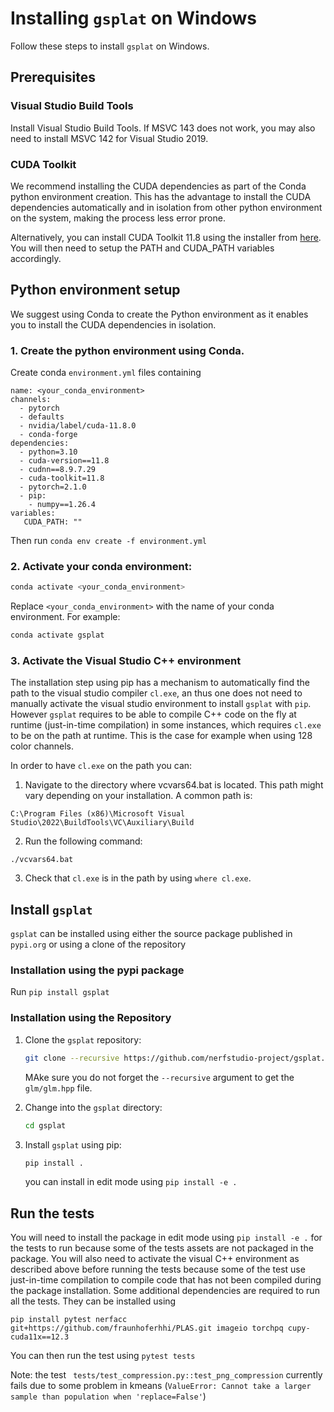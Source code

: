 # Installing `gsplat` on Windows

Follow these steps to install `gsplat` on Windows.

## Prerequisites

###  Visual Studio Build Tools

Install Visual Studio Build Tools. If MSVC 143 does not work, you may also need to install MSVC 142 for Visual Studio 2019. 

###  CUDA Toolkit

We recommend installing the CUDA dependencies as part of the Conda python environment creation. This has the advantage to install the CUDA dependencies automatically and in isolation from other python environment on the system, making the process less error prone.

Alternatively, you can install CUDA Toolkit 11.8 using the installer from [here](https://developer.nvidia.com/cuda-11-8-0-download-archive). You will then need to setup the PATH and CUDA_PATH variables accordingly. 

## Python environment setup

We suggest using Conda to create the Python environment as it enables you to install the CUDA dependencies in isolation.

### 1. Create the python environment using Conda.

Create conda `environment.yml` files containing
```
name: <your_conda_environment>
channels:
  - pytorch
  - defaults
  - nvidia/label/cuda-11.8.0
  - conda-forge
dependencies:
  - python=3.10
  - cuda-version==11.8 
  - cudnn==8.9.7.29
  - cuda-toolkit=11.8
  - pytorch=2.1.0
  - pip:
    - numpy==1.26.4
variables:
   CUDA_PATH: ""
``` 

Then run  `conda env create -f environment.yml` 

### 2. Activate your conda environment:
    
```bash
conda activate <your_conda_environment>
```

Replace `<your_conda_environment>` with the name of your conda environment. For example:

```bash
conda activate gsplat
```

### 3. Activate the Visual Studio C++ environment

The installation step using pip has a mechanism to automatically find the path to the visual studio compiler `cl.exe`, an thus one does not need to manually activate the visual studio environment to install `gsplat` with `pip`. However `gsplat` requires to be able to compile C++ code on the fly at runtime (just-in-time compilation) in some instances, which requires `cl.exe` to be on the path at runtime. This is the case for example when using 128  color channels. 

In order to have `cl.exe` on the path you can:
1. Navigate to the directory where vcvars64.bat is located. This path might vary depending on your installation. A common path is:
```
C:\Program Files (x86)\Microsoft Visual Studio\2022\BuildTools\VC\Auxiliary\Build
```

2. Run the following command:
```
./vcvars64.bat
```

3. Check that `cl.exe` is in the path by using `where cl.exe`.

## Install `gsplat`

`gsplat` can be installed using either the source package published in `pypi.org` or using a clone of the repository

### Installation using the pypi package

Run `pip install gsplat`

### Installation using the Repository

1. Clone the `gsplat` repository:
    ```bash
    git clone --recursive https://github.com/nerfstudio-project/gsplat.git
    ```
    MAke sure you do not forget the `--recursive` argument to get the `glm/glm.hpp` file.

2. Change into the `gsplat` directory:
    ```bash
    cd gsplat
    ```

3. Install `gsplat` using pip:
    ```bash
    pip install .
    ```
    you can install in edit mode using `pip install -e .`

## Run the tests

You will need to install the package in edit mode using `pip install -e .` for the tests to run because some of the tests assets are not packaged in the package. You will also need to activate the visual C++ environment as described above before running the tests because some of the test use just-in-time compilation to compile code that has not been compiled during the package installation. 
Some additional dependencies are required to run all the tests. They can be installed using 
```
pip install pytest nerfacc git+https://github.com/fraunhoferhhi/PLAS.git imageio torchpq cupy-cuda11x==12.3
```
You can then run the test using `pytest tests`

Note: the test ` tests/test_compression.py::test_png_compression` currently fails due to some problem in kmeans (`ValueError: Cannot take a larger sample than population when 'replace=False'`)
